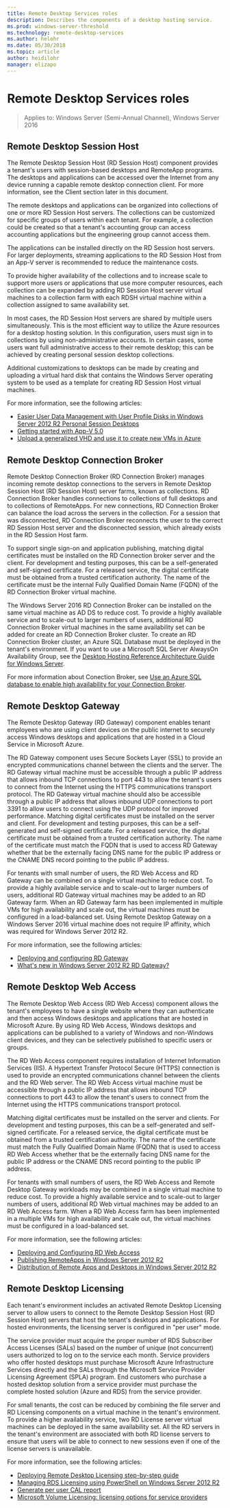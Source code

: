 ```yaml
---
title: Remote Desktop Services roles
description: Describes the components of a desktop hosting service.
ms.prod: windows-server-threshold
ms.technology: remote-desktop-services
ms.author: helohr
ms.date: 05/30/2018
ms.topic: article
author: heidilohr
manager: elizapo
---
```

# Remote Desktop Services roles

>Applies to: Windows Server (Semi-Annual Channel), Windows Server 2016

## Remote Desktop Session Host

The Remote Desktop Session Host (RD Session Host) component provides a tenant's users with session-based desktops and RemoteApp programs. The desktops and applications can be accessed over the Internet from any device running a capable remote desktop connection client. For more information, see the Client section later in this document.

The remote desktops and applications can be organized into collections of one or more RD Session Host servers. The collections can be customized for specific groups of users within each tenant. For example, a collection could be created so that a tenant's accounting group can access accounting applications but the engineering group cannot access them.

The applications can be installed directly on the RD Session host servers. For larger deployments, streaming applications to the RD Session Host from an App-V server is recommended to reduce the maintenance costs.

To provide higher availability of the collections and to increase scale to support more users or applications that use more computer resources, each collection can be expanded by adding RD Session Host server virtual machines to a collection farm with each RDSH virtual machine within a collection assigned to same availability set.

In most cases, the RD Session Host servers are shared by multiple users simultaneously. This is the most efficient way to utilize the Azure resources for a desktop hosting solution. In this configuration, users must sign in to collections by using non-administrative accounts. In certain cases, some users want full administrative access to their remote desktop; this can be achieved by creating personal session desktop collections.

Additional customizations to desktops can be made by creating and uploading a virtual hard disk that contains the Windows Server operating system to be used as a template for creating RD Session Host virtual machines.

For more information, see the following articles:

* [Easier User Data Management with User Profile Disks in Windows Server 2012 R2 Personal Session Desktops](http://blogs.msdn.com/b/rds/archive/2012/11/13/easier-user-data-management-with-user-profile-disks-in-windows-server-2012.aspx)
* [Getting started with App-V 5.0](https://docs.microsoft.com/microsoft-desktop-optimization-pack/appv-v5/getting-started-with-app-v-50--rtm)
* [Upload a generalized VHD and use it to create new VMs in Azure](https://docs.microsoft.com/en-us/azure/virtual-machines/windows/upload-generalized-managed?toc=%2Fazure%2Fvirtual-machines%2Fwindows%2Ftoc.json)

## Remote Desktop Connection Broker

Remote Desktop Connection Broker (RD Connection Broker) manages incoming remote desktop connections to the servers in Remote Desktop Session Host (RD Session Host) server farms, known as collections. RD Connection Broker handles connections to collections of full desktops and to collections of RemoteApps. For new connections, RD Connection Broker can balance the load across the servers in the collection. For a session that was disconnected, RD Connection Broker reconnects the user to the correct RD Session Host server and the disconnected session, which already exists in the RD Session Host farm.

To support single sign-on and application publishing, matching digital certificates must be installed on the RD Connection broker server and the client. For development and testing purposes, this can be a self-generated and self-signed certificate. For a released service, the digital certificate must be obtained from a trusted certification authority. The name of the certificate must be the internal Fully Qualified Domain Name (FQDN) of the RD Connection Broker virtual machine.

The Windows Server 2016 RD Connection Broker can be installed on the same virtual machine as AD DS to reduce cost. To provide a highly available service and to scale-out to larger numbers of users, additional RD Connection Broker virtual machines in the same availability set can be added for create an RD Connection Broker cluster. To create an RD Connection Broker cluster, an Azure SQL Database must be deployed in the tenant's environment. If you want to use a Microsoft SQL Server AlwaysOn Availability Group, see the [Desktop Hosting Reference Architecture Guide for Windows Server](<https://docs.microsoft.com/previous-versions/windows/it-pro/windows-server-2012-R2-and-2012/mt404690(v=ws.11)>).

For more information about Conection Broker, see [Use an Azure SQL database to enable high availability for your Connection Broker](Use-an-Azure-SQL-database-to-enable-high-availability-for-your-Connection-Broker.md).

## Remote Desktop Gateway

The Remote Desktop Gateway (RD Gateway) component enables tenant employees who are using client devices on the public internet to securely access Windows desktops and applications that are hosted in a Cloud Service in Microsoft Azure.

The RD Gateway component uses Secure Sockets Layer (SSL) to provide an encrypted communications channel between the clients and the server. The RD Gateway virtual machine must be accessible through a public IP address that allows inbound TCP connections to port 443 to allow the tenant's users to connect from the Internet using the HTTPS communications transport protocol. The RD Gateway virtual machine should also be accessible through a public IP address that allows inbound UDP connections to port 3391 to allow users to connect using the UDP protocol for improved performance. Matching digital certificates must be installed on the server and client. For development and testing purposes, this can be a self-generated and self-signed certificate. For a released service, the digital certificate must be obtained from a trusted certification authority. The name of the certificate must match the FQDN that is used to access RD Gateway whether that be the externally facing DNS name for the public IP address or the CNAME DNS record pointing to the public IP address.

For tenants with small number of users, the RD Web Access and RD Gateway can be combined on a single virtual machine to reduce cost. To provide a highly available service and to scale-out to larger numbers of users, additional RD Gateway virtual machines may be added to an RD Gateway farm. When an RD Gateway farm has been implemented in multiple VMs for high availability and scale out, the virtual machines must be configured in a load-balanced set. Using Remote Desktop Gateway on a Windows Server 2016 virtual machine does not require IP affinity, which was required for Windows Server 2012 R2.

For more information, see the following articles:

* [Deploying and configuring RD Gateway](https://social.technet.microsoft.com/wiki/contents/articles/10974.deploying-and-configuring-rd-gateway-in-windows-server-2012.aspx)
* [What's new in Windows Server 2012 R2 RD Gateway?](https://cloudblogs.microsoft.com/enterprisemobility/2013/03/14/whats-new-in-windows-server-2012-remote-desktop-gateway/#loadbalancing)

## Remote Desktop Web Access

The Remote Desktop Web Access (RD Web Access) component allows the tenant's employees to have a single website where they can authenticate and then access Windows desktops and applications that are hosted in Microsoft Azure. By using RD Web Access, Windows desktops and applications can be published to a variety of Windows and non-Windows client devices, and they can be selectively published to specific users or groups.

The RD Web Access component requires installation of Internet Information Services (IIS). A Hypertext Transfer Protocol Secure (HTTPS) connection is used to provide an encrypted communications channel between the clients and the RD Web server. The RD Web Access virtual machine must be accessible through a public IP address that allows inbound TCP connections to port 443 to allow the tenant's users to connect from the Internet using the HTTPS communications transport protocol.

Matching digital certificates must be installed on the server and clients. For development and testing purposes, this can be a self-generated and self-signed certificate. For a released service, the digital certificate must be obtained from a trusted certification authority. The name of the certificate must match the Fully Qualified Domain Name (FQDN) that is used to access RD Web Access whether that be the externally facing DNS name for the public IP address or the CNAME DNS record pointing to the public IP address.

For tenants with small numbers of users, the RD Web Access and Remote Desktop Gateway workloads may be combined in a single virtual machine to reduce cost. To provide a highly available service and to scale-out to larger numbers of users, additional RD Web virtual machines may be added to an RD Web Access farm. When a RD Web Access farm has been implemented in a multiple VMs for high availability and scale out, the virtual machines must be configured in a load-balanced set.

For more information, see the following articles:

* [Deploying and Configuring RD Web Access](https://social.technet.microsoft.com/wiki/contents/articles/10758.deploying-and-configuring-rd-webaccess-in-windows-server-2012.aspx)
* [Publishing RemoteApps in Windows Server 2012 R2](https://social.technet.microsoft.com/wiki/contents/articles/10817.publishing-remoteapps-in-windows-server-2012.aspx)
* [Distribution of Remote Apps and Desktops in Windows Server 2012 R2](https://social.technet.microsoft.com/wiki/contents/articles/14488.distribution-of-remote-apps-and-desktops-in-windows-server-2012.aspx)

## Remote Desktop Licensing

Each tenant's environment includes an activated Remote Desktop Licensing server to allow users to connect to the Remote Desktop Session Host (RD Session Host) servers that host the tenant's desktops and applications. For hosted environments, the licensing server is configured in "per user" mode.

The service provider must acquire the proper number of RDS Subscriber Access Licenses (SALs) based on the number of unique (not concurrent) users authorized to log on to the service each month. Service providers who offer hosted desktops must purchase Microsoft Azure Infrastructure Services directly and the SALs through the Microsoft Service Provider Licensing Agreement (SPLA) program.  End customers who purchase a hosted desktop solution from a service provider must purchase the complete hosted solution (Azure and RDS) from the service provider.

For small tenants, the cost can be reduced by combining the file server and RD Licensing components on a virtual machine in the tenant's environment. To provide a higher availability service, two RD License server virtual machines can be deployed in the same availability set. All the RD servers in the tenant's environment are associated with both RD license servers to ensure that users will be able to connect to new sessions even if one of the license servers is unavailable.  

For more information, see the following articles:

* [Deploying Remote Desktop Licensing step-by-step guide](<https://docs.microsoft.com/previous-versions/windows/it-pro/windows-server-2008-R2-and-2008/dd983943(v=ws.10)>)
* [Managing RDS Licensing using PowerShell on Windows Server 2012 R2](https://social.technet.microsoft.com/wiki/contents/articles/13293.managing-rds-licensing-using-powershell-on-windows-server-2012.aspx)
* [Generate per user CAL report](https://gallery.technet.microsoft.com/ScriptCenter/9739eaee-fb8a-4cb8-8456-7f138d175934/)
* [Microsoft Volume Licensing: licensing options for service providers](https://www.microsoft.com/licensing/licensing-programs/spla-program.aspx#tab=1)